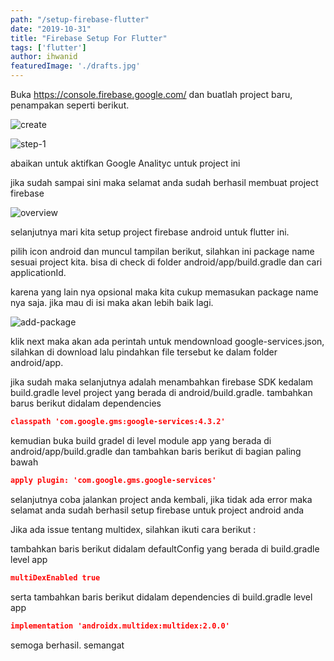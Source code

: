 ```yaml
---
path: "/setup-firebase-flutter"
date: "2019-10-31"
title: "Firebase Setup For Flutter"
tags: ['flutter']
author: ihwanid
featuredImage: './drafts.jpg'
---
```

Buka https://console.firebase.google.com/ dan buatlah project baru, penampakan seperti berikut. 

![create](create.png)

![step-1](step-1.png)

abaikan untuk aktifkan Google Analityc untuk project ini

jika sudah sampai sini maka selamat anda sudah berhasil membuat project firebase

![overview](overview.png)

selanjutnya mari kita setup project firebase android untuk flutter ini. 

pilih icon android dan muncul tampilan berikut, silahkan ini package name sesuai project kita. bisa di check di folder android/app/build.gradle dan cari applicationId.

karena yang lain nya opsional maka kita cukup memasukan package name nya saja. jika mau di isi maka akan lebih baik lagi. 

![add-package](add-package.png)

klik next maka akan ada perintah untuk mendownload google-services.json, silahkan di download lalu pindahkan file tersebut ke dalam folder android/app.

jika sudah maka selanjutnya adalah menambahkan firebase SDK kedalam build.gradle level project yang berada di android/build.gradle. tambahkan barus berikut didalam dependencies

```json
classpath 'com.google.gms:google-services:4.3.2'
```

kemudian buka build gradel di level module app yang berada di android/app/build.gradle dan tambahkan baris berikut di bagian paling bawah

```json
apply plugin: 'com.google.gms.google-services'
```

selanjutnya coba jalankan project anda kembali, jika tidak ada error maka selamat anda sudah berhasil setup firebase untuk project android anda

Jika ada issue tentang multidex, silahkan ikuti cara berikut :

tambahkan baris berikut didalam defaultConfig yang berada di build.gradle level app
```json
multiDexEnabled true
```

serta tambahkan baris berikut didalam dependencies di build.gradle level app
```json
implementation 'androidx.multidex:multidex:2.0.0'
```

semoga berhasil. semangat

